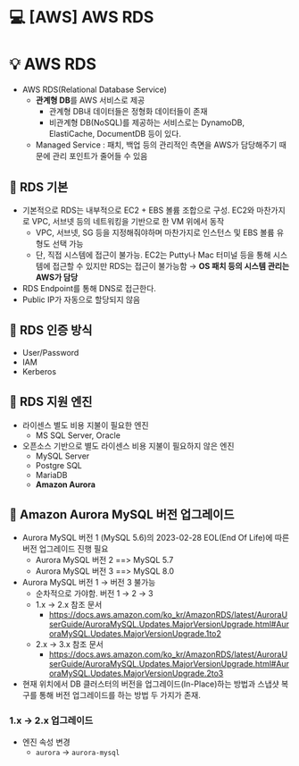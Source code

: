💻 [AWS] AWS RDS 
==================
# 💡 AWS RDS
* AWS RDS(Relational Database Service)
    * **관계형 DB**를 AWS 서비스로 제공
        * 관계형 DB내 데이터들은 정형화 데이터들이 존재
        * 비관계형 DB(NoSQL)를 제공하는 서비스로는 DynamoDB, ElastiCache, DocumentDB 등이 있다.
    * Managed Service : 패치, 백업 등의 관리적인 측면을 AWS가 담당해주기 때문에 관리 포인트가 줄어들 수 있음

## 📌 RDS 기본 
* 기본적으로 RDS는 내부적으로 EC2 + EBS 볼륨 조합으로 구성. EC2와 마찬가지로 VPC, 서브넷 등의 네트워킹을 기반으로 한 VM 위에서 동작
    * VPC, 서브넷, SG 등을 지정해줘야하며 마찬가지로 인스턴스 및 EBS 볼륨 유형도 선택 가능
    * 단, 직접 시스템에 접근이 불가능. EC2는 Putty나 Mac 터미널 등을 통해 시스템에 접근할 수 있지만 RDS는 접근이 불가능함 → **OS 패치 등의 시스템 관리는 AWS가 담당**
* RDS Endpoint를 통해 DNS로 접근한다.
* Public IP가 자동으로 할당되지 않음

## 📌 RDS 인증 방식
* User/Password
* IAM 
* Kerberos

## 📌 RDS 지원 엔진
* 라이센스 별도 비용 지불이 필요한 엔진
    * MS SQL Server, Oracle 
* 오픈소스 기반으로 별도 라이센스 비용 지불이 필요하지 않은 엔진
    * MySQL Server
    * Postgre SQL
    * MariaDB
    * **Amazon Aurora**
    

## 📌 Amazon Aurora MySQL 버전 업그레이드

* Aurora MySQL 버전 1 (MySQL 5.6)의 2023-02-28 EOL(End Of Life)에 따른 버전 업그레이드 진행 필요
    * Aurora MySQL 버전 2 ==> MySQL 5.7
    * Aurora MySQL 버전 3 ==> MySQL 8.0
* Aurora MySQL 버전 1 → 버전 3 불가능
    * 순차적으로 가야함. 버전 1 → 2 → 3
    * 1.x → 2.x 참조 문서
        * https://docs.aws.amazon.com/ko_kr/AmazonRDS/latest/AuroraUserGuide/AuroraMySQL.Updates.MajorVersionUpgrade.html#AuroraMySQL.Updates.MajorVersionUpgrade.1to2
    * 2.x → 3.x 참조 문서
        * https://docs.aws.amazon.com/ko_kr/AmazonRDS/latest/AuroraUserGuide/AuroraMySQL.Updates.MajorVersionUpgrade.html#AuroraMySQL.Updates.MajorVersionUpgrade.2to3
* 현재 위치에서 DB 클러스터의 버전을 업그레이드(In-Place)하는 방법과 스냅샷 복구를 통해 버전 업그레이드를 하는 방법 두 가지가 존재.

### 1.x → 2.x 업그레이드
* 엔진 속성 변경
    * `aurora` → `aurora-mysql`
    
